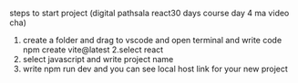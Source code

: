  steps to start project (digital pathsala react30 days course day 4 ma video cha)
  1. create a folder and drag to vscode and open terminal and write code  npm create vite@latest
  2.select react 
  3. select javascript and write project name
  4. write npm run dev and you can see local host link for your new project
